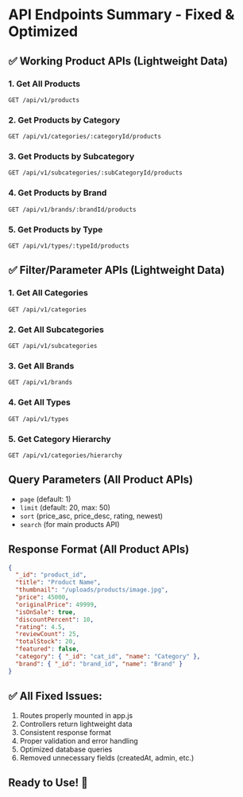 # API Endpoints Summary - Fixed & Optimized

## ✅ Working Product APIs (Lightweight Data)

### 1. Get All Products
```
GET /api/v1/products
```

### 2. Get Products by Category
```
GET /api/v1/categories/:categoryId/products
```

### 3. Get Products by Subcategory  
```
GET /api/v1/subcategories/:subCategoryId/products
```

### 4. Get Products by Brand
```
GET /api/v1/brands/:brandId/products
```

### 5. Get Products by Type
```
GET /api/v1/types/:typeId/products
```

## ✅ Filter/Parameter APIs (Lightweight Data)

### 1. Get All Categories
```
GET /api/v1/categories
```

### 2. Get All Subcategories
```
GET /api/v1/subcategories
```

### 3. Get All Brands
```
GET /api/v1/brands
```

### 4. Get All Types
```
GET /api/v1/types
```

### 5. Get Category Hierarchy
```
GET /api/v1/categories/hierarchy
```

## Query Parameters (All Product APIs)
- `page` (default: 1)
- `limit` (default: 20, max: 50)
- `sort` (price_asc, price_desc, rating, newest)
- `search` (for main products API)

## Response Format (All Product APIs)
```json
{
  "_id": "product_id",
  "title": "Product Name",
  "thumbnail": "/uploads/products/image.jpg",
  "price": 45000,
  "originalPrice": 49999,
  "isOnSale": true,
  "discountPercent": 10,
  "rating": 4.5,
  "reviewCount": 25,
  "totalStock": 20,
  "featured": false,
  "category": { "_id": "cat_id", "name": "Category" },
  "brand": { "_id": "brand_id", "name": "Brand" }
}
```

## ✅ All Fixed Issues:
1. Routes properly mounted in app.js
2. Controllers return lightweight data
3. Consistent response format
4. Proper validation and error handling
5. Optimized database queries
6. Removed unnecessary fields (createdAt, admin, etc.)

## Ready to Use! 🚀